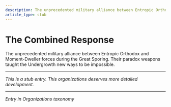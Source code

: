 ```yaml
---
description: The unprecedented military alliance between Entropic Orthodox and Moment-Dweller forces during the Great Sporing. Their paradox weapons taught the Undergrowth new ways to be impossible.
article_type: stub
---
```


# The Combined Response

The unprecedented military alliance between Entropic Orthodox and Moment-Dweller forces during the Great Sporing. Their paradox weapons taught the Undergrowth new ways to be impossible.

---
*This is a stub entry. This organizations deserves more detailed development.*

---
*Entry in Organizations taxonomy*
